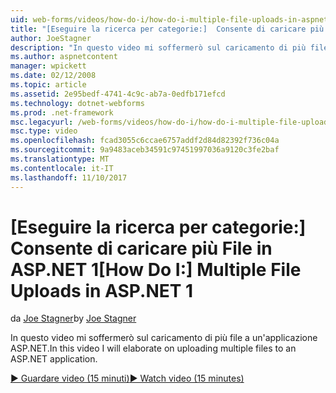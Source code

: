 ```yaml
---
uid: web-forms/videos/how-do-i/how-do-i-multiple-file-uploads-in-aspnet-1
title: "[Eseguire la ricerca per categorie:]  Consente di caricare più File in ASP.NET 1 | Documenti Microsoft"
author: JoeStagner
description: "In questo video mi soffermerò sul caricamento di più file a un'applicazione ASP.NET."
ms.author: aspnetcontent
manager: wpickett
ms.date: 02/12/2008
ms.topic: article
ms.assetid: 2e95bedf-4741-4c9c-ab7a-0edfb171efcd
ms.technology: dotnet-webforms
ms.prod: .net-framework
msc.legacyurl: /web-forms/videos/how-do-i/how-do-i-multiple-file-uploads-in-aspnet-1
msc.type: video
ms.openlocfilehash: fcad3055c6ccae6757addf2d84d82392f736c04a
ms.sourcegitcommit: 9a9483aceb34591c97451997036a9120c3fe2baf
ms.translationtype: MT
ms.contentlocale: it-IT
ms.lasthandoff: 11/10/2017
---
```

<a name="how-do-i--multiple-file-uploads-in-aspnet-1"></a><span data-ttu-id="6beaa-103">[Eseguire la ricerca per categorie:]  Consente di caricare più File in ASP.NET 1</span><span class="sxs-lookup"><span data-stu-id="6beaa-103">[How Do I:]  Multiple File Uploads in ASP.NET 1</span></span>
====================
<span data-ttu-id="6beaa-104">da [Joe Stagner](https://github.com/JoeStagner)</span><span class="sxs-lookup"><span data-stu-id="6beaa-104">by [Joe Stagner](https://github.com/JoeStagner)</span></span>

<span data-ttu-id="6beaa-105">In questo video mi soffermerò sul caricamento di più file a un'applicazione ASP.NET.</span><span class="sxs-lookup"><span data-stu-id="6beaa-105">In this video I will elaborate on uploading multiple files to an ASP.NET application.</span></span>

[<span data-ttu-id="6beaa-106">&#9654; Guardare video (15 minuti)</span><span class="sxs-lookup"><span data-stu-id="6beaa-106">&#9654; Watch video (15 minutes)</span></span>](https://channel9.msdn.com/Blogs/ASP-NET-Site-Videos/how-do-i-multiple-file-uploads-in-aspnet-1)
